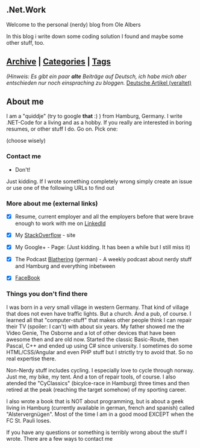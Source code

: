 ## .Net.Work



Welcome to the personal (nerdy) blog from Ole Albers

In this blog i write down some coding solution I found and maybe some other stuff, too. 

## [Archive](/en) | [Categories](/en/categories) | [Tags](/en/tags)




_(Hinweis: Es gibt ein paar **alte** Beiträge auf Deutsch, ich habe mich aber entschieden nur noch einspraching zu bloggen._
[Deutsche Artikel (veraltet)](/de)


## About me
I am a "quiddje" (try to google **that** :) ) from Hamburg, Germany. I write .NET-Code for a living and as a hobby. If you really are interested in boring resumes, or other stuff I do. Go on. Pick one:

(choose wisely)


### Contact me
- Don't!
 
Just kidding. If I wrote something completely wrong simply create an issue or use one of the following URLs to find out
 
### More about me (external links)

- [x] Resume, current employer and all the employers before that were brave enough to work with me on [LinkedId](https://www.linkedin.com/in/derbysieger/)
- [x] My [StackOverflow](https://stackoverflow.com/users/680026) - site
- [x] My Google+ - Page: (Just kidding. It has been a while but I still miss it)
- [x] The Podcast [Blathering](https://blathering.de) (german)  - A weekly podcast about nerdy stuff and Hamburg and everything inbetween
- [x] [FaceBook](/pix/serious.gif)


### Things you don't find there

I was born in a *very* small village in western Germany. That kind of village that does not even have traffic lights. But a church. And a pub, of course. I learned all that "computer-stuff" that makes other people think I can repair their TV (spoiler: I can't) with about six years. My father showed me the Video Genie, The Osborne and a lot of other devices that have been awesome then and are old now. Started the classic Basic-Route, then Pascal, C++ and ended up using C# since university. I sometimes do some HTML/CSS/Angular and even PHP stuff but I strictly try to avoid that. So no real expertise there.

Non-Nerdy stuff includes cycling. I especially love to cycle through norway. Just me, my bike, my tent. And a ton of repair tools, of course. I also atended the "CyClassics" (bicylce-race in Hamburg) three times and then retired at the peak (reaching the target somehow) of my sporting career.

I also wrote a book that is NOT about programming, but is about a geek living in Hamburg (currently available in german, french and spanish) called "Alstervergnügen". Most of the time I am in a good mood EXCEPT when the FC St. Pauli loses. 

If you have any questions or something is terribly wrong about the stuff I wrote. There are a few ways to contact me



